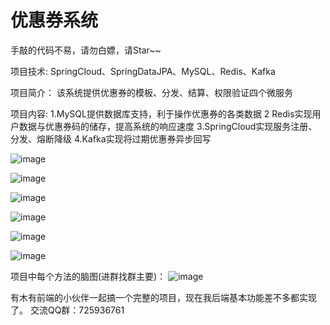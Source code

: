 # 优惠券系统

手敲的代码不易，请勿白嫖，请Star~~

项目技术:
SpringCloud、SpringDataJPA、MySQL、Redis、Kafka 

项目简介：
该系统提供优惠券的模板、分发、结算、权限验证四个微服务

项目内容:
1.MySQL提供数据库支持，利于操作优惠券的各类数据
2 Redis实现用户数据与优惠券码的储存，提高系统的响应速度
3.SpringCloud实现服务注册、分发、熔断降级
4.Kafka实现将过期优惠券异步回写


![image](https://user-images.githubusercontent.com/67719239/119588163-cf2d5a00-be02-11eb-89a2-fb85d78faa49.png)

![image](https://user-images.githubusercontent.com/67719239/119588174-d48aa480-be02-11eb-9764-a7beecbffbdb.png)

![image](https://user-images.githubusercontent.com/67719239/119588180-da808580-be02-11eb-9f33-2fd7e6497d73.png)

![image](https://user-images.githubusercontent.com/67719239/119588187-df453980-be02-11eb-8381-62ea63b8ae1b.png)

![image](https://user-images.githubusercontent.com/67719239/119588197-e2d8c080-be02-11eb-8903-61905ef3dcfb.png)

![image](https://user-images.githubusercontent.com/67719239/119588208-e5d3b100-be02-11eb-83e7-1766f5edc166.png)


项目中每个方法的脑图(进群找群主要)：
![image](https://user-images.githubusercontent.com/67719239/119512225-b478c800-bda5-11eb-8612-7859da575821.png)


有木有前端的小伙伴一起搞一个完整的项目，现在我后端基本功能差不多都实现了。
交流QQ群：725936761
